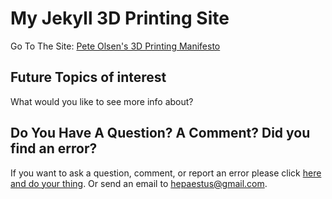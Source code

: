 # My Jekyll 3D Printing Site
Go To The Site: [Pete Olsen's 3D Printing Manifesto](https://hepaestus.github.io/3d-printing/index)
## Future Topics of interest
What would you like to see more info about?

## Do You Have A Question? A Comment? Did you find an error?
If you want to ask a question, comment, or report an error please click [here and do your thing](https://github.com/hepaestus/3d-printing/issues/new). Or send an email to [hepaestus@gmail.com](mailto://hepaestus@gmail.com).
